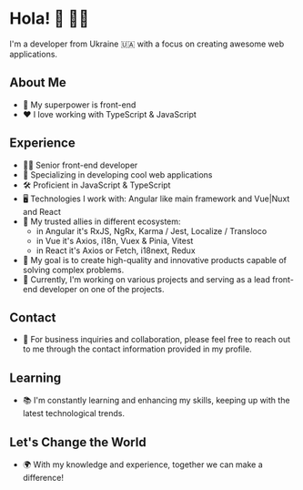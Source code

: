 # Hola! 👋 👨‍💻

I'm a developer from Ukraine 🇺🇦 with a focus on creating awesome web applications.

## About Me
- 💪 My superpower is front-end
- ❤️ I love working with TypeScript & JavaScript

## Experience
- 👨‍💻 Senior front-end developer
- 🚀 Specializing in developing cool web applications
- 🛠️ Proficient in JavaScript & TypeScript
- 🖥️ Technologies I work with: Angular like main framework and Vue|Nuxt and React
- 👀 My trusted allies in different ecosystem:
  - in Angular it's RxJS, NgRx, Karma / Jest, Localize / Transloco
  - in Vue it's Axios, i18n, Vuex & Pinia, Vitest
  - in React it's Axios or Fetch, i18next, Redux
- 💫 My goal is to create high-quality and innovative products capable of solving complex problems.
- 💼 Currently, I'm working on various projects and serving as a lead front-end developer on one of the projects.

## Contact
- 🤝 For business inquiries and collaboration, please feel free to reach out to me through the contact information provided in my profile.

## Learning
- 📚 I'm constantly learning and enhancing my skills, keeping up with the latest technological trends.

## Let's Change the World
- 🌍 With my knowledge and experience, together we can make a difference!
